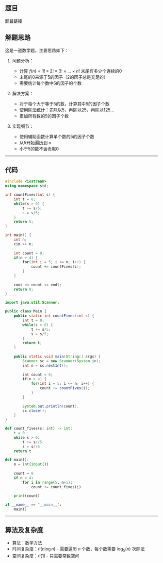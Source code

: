 ## 题目
[题目链接](https://www.nowcoder.com/practice/b6b63d3c0ff140a481b4f9acda922503?tpId=182&tqId=363028&sourceUrl=/exam/oj&channenl=wgithub&fromPut=wgithub)

## 解题思路

这是一道数学题，主要思路如下：

1. 问题分析：
   - 计算 $f(n) = 1! \times 2! \times 3! \times ... \times n!$ 末尾有多少个连续的0
   - 末尾的0来源于5的因子（2的因子总是充足的）
   - 需要统计每个数中5的因子的个数

2. 解决方案：
   - 对于每个大于等于5的数，计算其中5的因子个数
   - 使用除法统计：先除以5，再除以25，再除以125...
   - 累加所有数的5的因子个数

3. 实现细节：
   - 使用辅助函数计算单个数的5的因子个数
   - 从5开始遍历到 $n$
   - 小于5的数不会贡献0

---

## 代码

```cpp []
#include <iostream>
using namespace std;

int countFives(int s) {
    int t = 0;
    while(s > 0) {
        t += s/5;
        s = s/5;
    }
    return t;
}

int main() {
    int n;
    cin >> n;
    
    int count = 0;
    if(n > 4) {
        for(int i = 5; i <= n; i++) {
            count += countFives(i);
        }
    }
    
    cout << count << endl;
    return 0;
}
```

```java []
import java.util.Scanner;

public class Main {
    public static int countFives(int s) {
        int t = 0;
        while(s > 0) {
            t += s/5;
            s = s/5;
        }
        return t;
    }
    
    public static void main(String[] args) {
        Scanner sc = new Scanner(System.in);
        int n = sc.nextInt();
        
        int count = 0;
        if(n > 4) {
            for(int i = 5; i <= n; i++) {
                count += countFives(i);
            }
        }
        
        System.out.println(count);
        sc.close();
    }
}
```

```python []
def count_fives(s: int) -> int:
    t = 0
    while s > 0:
        t += s//5
        s = s//5
    return t

def main():
    n = int(input())
    
    count = 0
    if n > 4:
        for i in range(5, n+1):
            count += count_fives(i)
    
    print(count)

if __name__ == "__main__":
    main()
```

---

## 算法及复杂度
- 算法：数学方法
- 时间复杂度：$\mathcal{O}(n \log n)$ - 需要遍历 $n$ 个数，每个数需要 $\log_5(n)$ 次除法
- 空间复杂度：$\mathcal{O}(1)$ - 只需要常数空间
